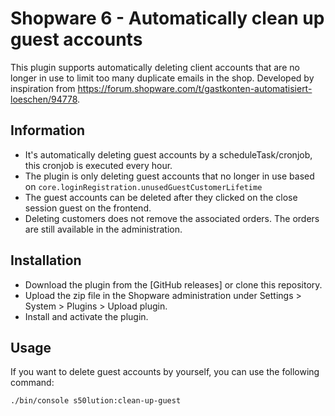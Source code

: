 # Shopware 6 - Automatically clean up guest accounts

This plugin supports automatically deleting client accounts that are no longer in use to limit too many duplicate emails in the shop. Developed by inspiration from https://forum.shopware.com/t/gastkonten-automatisiert-loeschen/94778.

## Information
- It's automatically deleting guest accounts by a scheduleTask/cronjob, this cronjob is executed every hour.
- The plugin is only deleting guest accounts that no longer in use based on `core.loginRegistration.unusedGuestCustomerLifetime`
- The guest accounts can be deleted after they clicked on the close session guest on the frontend.
- Deleting customers does not remove the associated orders. The orders are still available in the administration.

## Installation
- Download the plugin from the [GitHub releases] or clone this repository.
- Upload the zip file in the Shopware administration under Settings > System > Plugins > Upload plugin.
- Install and activate the plugin.

## Usage
If you want to delete guest accounts by yourself, you can use the following command:
```bash
./bin/console s50lution:clean-up-guest
```
